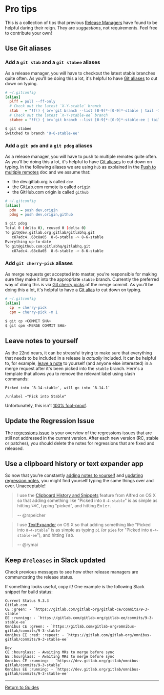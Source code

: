 # Pro tips

This is a collection of tips that previous [Release Managers](release-manager.md)
have found to be helpful during their reign. They are _suggestions_, not
requirements. Feel free to contribute your own!

## Use Git aliases

### Add a `git stab` and a `git stabee` aliases

As a release manager, you will have to checkout the latest stable branches quite
often. As you'll be doing this a lot, it's helpful to have
[Git aliases][git-alias] to cut down on typing.

```ini
# ~/.gitconfig
[alias]
  plff = pull --ff-only
  # Check out the latest `X-Y-stable` branch
  stab   = "!f() { br=`git branch --list [0-9]*-[0-9]*-stable | tail -1 | tr -d ' ' | sed 's/*//'`; git checkout $br && git plff; }; f"
  # Check out the latest `X-Y-stable-ee` branch
  stabee = "!f() { br=`git branch --list [0-9]*-[0-9]*-stable-ee | tail -1 | tr -d ' ' | sed 's/*//'`; git checkout $br && git plff; }; f"
```

```sh
$ git stabee
Switched to branch '8-6-stable-ee'
```

### Add a `git pdo` and a `git pdog` aliases

As a release manager, you will have to push to multiple remotes quite often. As
you'll be doing this a lot, it's helpful to have [Git aliases][git-alias] to cut
down on typing. In the following aliases we are using `hub` as explained in the
[Push to multiple remotes](push-to-multiple-remotes.md) doc and we assume that:

- the dev.gitlab.org is called `dev`
- the GitLab.com remote is called `origin`
- the GitHub.com origin is called `github`

```ini
# ~/.gitconfig
[alias]
  pdo  = push dev,origin
  pdog = push dev,origin,github
```

```sh
$ git pdog
Total 0 (delta 0), reused 0 (delta 0)
To git@dev.gitlab.org:gitlab/gitlabhq.git
   c87adc4..63c8a05  8-6-stable -> 8-6-stable
Everything up-to-date
To git@github.com:gitlabhq/gitlabhq.git
   c87adc4..63c8a05  8-6-stable -> 8-6-stable
```

### Add `git cherry-pick` aliases

As merge requests get accepted into master, you're responsible for making sure
they make it into the appropriate `stable` branch. Currently the preferred way
of doing this is via [Git cherry picks] of the merge commit. As you'll be doing
this a lot, it's helpful to have a [Git alias][git-alias] to cut down on typing.

```ini
# ~/.gitconfig
[alias]
  cp  = cherry-pick
  cpm = cherry-pick -m 1
```

```sh
$ git cp <COMMIT SHA>
$ git cpm <MERGE COMMIT SHA>
```

[git-alias]: https://git-scm.com/book/en/v2/Git-Basics-Git-Aliases
[Git cherry picks]: https://git-scm.com/docs/git-cherry-pick

## Leave notes to yourself

As the 22nd nears, it can be stressful trying to make sure that everything that
needs to be included in a release is _actually_ included. It can be helpful to,
for example, [leave a note] to yourself (and anyone else interested) in a merge
request after it's been picked into the `stable` branch. Here's a template that
allows you to remove the relevant label using slash commands:

 ```
Picked into `8-14-stable`, will go into `8.14.1`

/unlabel ~"Pick into Stable" 
```

Unfortunately, this isn't [100% fool-proof].

[leave a note]: https://gitlab.com/gitlab-org/gitlab-ce/merge_requests/2530#note_3332148
[100% fool-proof]: https://gitlab.com/gitlab-org/gitlab-ce/merge_requests/2530#note_3347972

## Update the Regression Issue

The [regressions issue](rake-tasks.md#regression_issueversion) is your overview
of the regressions issues that are still not addressed in the current version.
After each new version (RC, stable or patches), you should delete the notes for
regressions that are fixed and released.

## Use a clipboard history or text expander app

So now that you're constantly [adding notes to yourself] and [updating regression notes],
you might find yourself typing the same things over and over. Unacceptable!

> I use the [Clipboard History and Snippets](https://www.alfredapp.com/help/features/clipboard/)
> feature from Alfred on OS X so that adding something like "Picked into
> `8-4-stable`" is as simple as hitting <kbd>⌥⌘C</kbd>, typing "picked", and
> hitting <kbd>Enter</kbd>.
>
> -- @rspeicher

> I use [TextExpander](https://smilesoftware.com/TextExpander) on OS X so that
> adding something like "Picked into `8-4-stable`" is as simple as typing `pi`
> (or `piee` for "Picked into `8-4-stable-ee`"), and hitting <kbd>Tab</kbd>.
>
> -- @rymai

[adding notes to yourself]: #leave-notes-to-yourself
[updating regression notes]: #update-the-regression-issue

## Keep `#releases` in Slack updated

Check previous messages to see how other release managers are communcating the release status.

If something looks useful, copy it!
One example is the following Slack snippet for build status:

```
Current Status 9.3.3
Gitlab.com
CE :green: - `https://gitlab.com/gitlab-org/gitlab-ce/commits/9-3-stable`
EE :running: - `https://gitlab.com/gitlab-org/gitlab-ee/commits/9-3-stable-ee`
Omnibus CE :green: - `https://gitlab.com/gitlab-org/omnibus-gitlab/commits/9-3-stable`
Omnibus EE :red: :repeat: - `https://gitlab.com/gitlab-org/omnibus-gitlab/commits/9-3-stable-ee`

Dev
CE :hourglass: - Awaiting MRs to merge before sync
EE :hourglass: - Awaiting MRs to merge before sync
Omnibus CE :running: - `https://dev.gitlab.org/gitlab/omnibus-gitlab/commits/9-3-stable`
Omnibus EE :running: - `https://dev.gitlab.org/gitlab/omnibus-gitlab/commits/9-3-stable-ee`
```

---

[Return to Guides](../README.md#guides)
